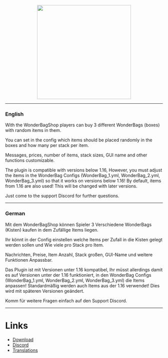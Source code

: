 <p align="center">
    <img src="https://i.imgur.com/2MzR3fR.png" width="300">
</p>

---

### English

With the WonderBagShop players can buy 3 different WonderBags (boxes) with random items in them.


You can set in the config which items should be placed randomly in the boxes and how many per stack per item.


Messages, prices, number of items, stack sizes, GUI name and other functions customizable.


The plugin is compatible with versions below 1.16, 
However, you must adjust the items in the WonderBag Configs (WonderBag_1.yml, WonderBag_2.yml, WonderBag_3.yml) so that it works on versions below 1.16!
By default, items from 1.16 are also used!
This will be changed with later versions.


Just come to the support Discord for further questions.

---

### German

Mit dem WonderBagShop können Spieler 3 Verschiedene WonderBags (Kisten) kaufen in dem Zufällige Items liegen.


Ihr könnt in der Config einstellen welche Items per Zufall in die Kisten gelegt werden sollen und Wie viele pro Stack pro Item.


Nachrichten, Preise, Item Anzahl, Stack großen, GUI-Name und weitere Funktionen Anpassbar.


Das Plugin ist mit Versionen unter 1.16 kompatibel, 
Ihr müsst allerdings damit es auf Versionen unter der 1.16 funktioniert, in den WonderBag Configs (WonderBag_1.yml, WonderBag_2.yml, WonderBag_3.yml) die Items anpassen!
Standardmäßig werden auch Items aus der 1.16 verwendet!
Dies wird mit späteren Versionen geändert.

Komm für weitere Fragen einfach auf den Support Discord.

---

# Links
* [Download]()
* [Discord](https://discord.gg/vRyXFFterJ)
* [Translations](https://github.com/JaTiTV/WonderBagShop-privat-/tree/master/Languages)
